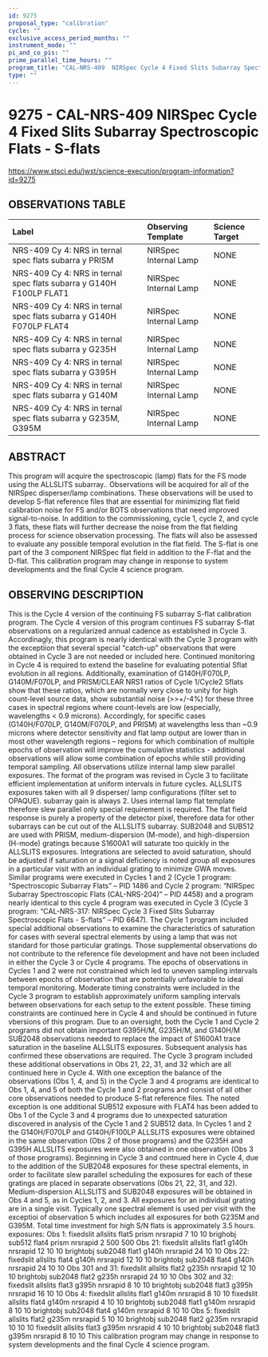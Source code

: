 ```yaml
---
id: 9275
proposal_type: "calibration"
cycle: ""
exclusive_access_period_months: ""
instrument_mode: ""
pi_and_co_pis: ""
prime_parallel_time_hours: ""
program_title: "CAL-NRS-409  NIRSpec Cycle 4 Fixed Slits Subarray Spectroscopic Flats - S-flats"
type: ""
---
```

# 9275 - CAL-NRS-409  NIRSpec Cycle 4 Fixed Slits Subarray Spectroscopic Flats - S-flats
https://www.stsci.edu/jwst/science-execution/program-information?id=9275
## OBSERVATIONS TABLE
| Label                                                                | Observing Template         | Science Target |
| :------------------------------------------------------------------- | :------------------------- | :------------- |
| NRS-409 Cy 4: NRS in ternal spec flats subarra y PRISM               | NIRSpec Internal Lamp      | NONE           |
| NRS-409 Cy 4: NRS in ternal spec flats subarra y G140H F100LP FLAT1 | NIRSpec Internal Lamp      | NONE           |
| NRS-409 Cy 4: NRS in ternal spec flats subarra y G140H F070LP FLAT4 | NIRSpec Internal Lamp      | NONE           |
| NRS-409 Cy 4: NRS in ternal spec flats subarra y G235H               | NIRSpec Internal Lamp      | NONE           |
| NRS-409 Cy 4: NRS in ternal spec flats subarra y G395H               | NIRSpec Internal Lamp      | NONE           |
| NRS-409 Cy 4: NRS in ternal spec flats subarra y G140M               | NIRSpec Internal Lamp      | NONE           |
| NRS-409 Cy 4: NRS in ternal spec flats subarra y G235M, G395M       | NIRSpec Internal Lamp      | NONE           |

## ABSTRACT

This program will acquire the spectroscopic (lamp) flats for the FS mode using the ALLSLITS subarray.. Observations will be acquired for all of the NIRSpec disperser/lamp combinations. These observations will be used to develop S-flat reference files that are essential for minimizing flat field calibration noise for FS and/or BOTS observations that need improved signal-to-noise. In addition to the commissioning, cycle 1, cycle 2, and cycle 3 flats, these flats will further decrease the noise from the flat fielding process for science observation processing. The flats will also be assessed to evaluate any possible temporal evolution in the flat field. The S-flat is one part of the 3 component NIRSpec flat field in addition to the F-flat and the D-flat.
This calibration program may change in response to system developments and the final Cycle 4 science program.

## OBSERVING DESCRIPTION

This is the Cycle 4 version of the continuing FS subarray S-flat calibration program. The Cycle 4 version of this program continues FS subarray S-flat observations on a regularized annual cadence as established in Cycle 3. Accordinagly, this program is nearly identical with the Cycle 3 program with the exceptiion that several special "catch-up" observations that were obtained in Cycle 3 are not needed or included here.
Continued monitoring in Cycle 4 is required to extend the baseline for evaluating potential Sflat evolution in all regions. Additionally, examination of G140H/F070LP, G140M/F070LP, and PRISM/CLEAR NRS1 ratios of Cycle 1/Cycle2 Sflats show that these ratios, which are normally very close to unity for high count-level source data, show substantial noise (>>+/-4%) for these three cases in spectral regions where count-levels are low (especially, wavelengths < 0.9 microns). Accordingly, for specific cases (G140H/F070LP, G140M/F070LP, and PRISM) at wavelengths less than ~0.9 microns where detector sensitivity and flat lamp output are lower than in most other wavelength regions – regions for which combination of multiple epochs of observation will improve the cumulative statistics - additional observations will allow some combination of epochs while still providing temporal sampling.
All observations utilize internal lamp slew parallel exposures. The format of the program was revised in Cycle 3 to facilitate efficient implementation at uniform intervals in future cycles.
ALLSLITS exposures taken with all 9 disperser/ lamp configurations (filter set to OPAQUE).
subarray gain is always 2.
Uses internal lamp flat template therefore slew parallel only special requirement is required.
The flat field response is purely a property of the detector pixel, therefore data for other subarrays can be cut out of the ALLSLITS subarray.
SUB2048 and SUB512 are used with PRISM, medium-dispersion (M-mode), and high-dispersion (H-mode) gratings because S1600A1 will saturate too quickly in the ALLSLITS exposures. Integrations are selected to avoid saturation, should be adjusted if saturation or a signal deficiency is noted group all exposures in a particular visit with an individual grating to minimize GWA moves.
Similar programs were executed in Cycles 1 and 2 (Cycle 1 program: “Spectroscopic Subarray Flats” – PID 1486 and Cycle 2 program: “NIRSpec Subarray Spectroscopic Flats (CAL-NRS-204)” – PID 4458) and a program nearly identical to this cycle 4 program was executed in Cycle 3 (Cycle 3 program: “CAL-NRS-317: NIRSpec Cycle 3 Fixed Slits Subarray Spectroscopic Flats - S-flats” – PID 6647). The Cycle 1 program included special additional observations to examine the characteristics of saturation for cases with several spectral elements by using a lamp that was not standard for those particular gratings. Those supplemental observations do not contribute to the reference file development and have not been included in either the Cycle 3 or Cycle 4 programs. The epochs of observations in Cycles 1 and 2 were not constrained which led to uneven sampling intervals between epochs of observation that are potentially unfavorable to ideal temporal monitoring. Moderate timing constraints were included in the Cycle 3 program to establish approximately uniform sampling intervals between observations for each setup to the extent possible. These timing constraints are continued here in Cycle 4 and should be continued in future vbersions of this program. Due to an oversight, both the Cycle 1 and Cycle 2 programs did not obtain important G395H/M, G235H/M, and G140H/M SUB2048 observations needed to replace the impact of S1600A1 trace saturation in the baseline ALLSLITS exposures. Subsequent analysis has confirmed these observations are required. The Cycle 3 program included these additional observations in Obs 21, 22, 31, and 32 which are all continued here in Cycle 4. With one exception the balance of the observations (Obs 1, 4, and 5) in the Cycle 3 and 4 programs are identical to Obs 1, 4, and 5 of both the Cycle 1 and 2 programs and consist of all other core observations needed to produce S-flat reference files. The noted exception is one additional SUB512 exposure with FLAT4 has been added to Obs 1 of the Cycle 3 and 4 programs due to unexpected saturation discovered in analysis of the Cycle 1 and 2 SUB512 data. In Cycles 1 and 2 the G140H/F070LP and G140H/F100LP ALLSLITS exposures were obtained in the same observation (Obs 2 of those programs) and the G235H and G395H ALLSLITS exposures were also obtained in one observation (Obs 3 of those programs). Beginning in Cycle 3 and contnued here in Cycle 4, due to the addition of the SUB2048 exposures for these spectral elements, in order to facilitate slew parallel scheduling the exposures for each of these gratings are placed in separate observations (Obs 21, 22, 31, and 32). Medium-dispersion ALLSLITS and SUB2048 exposures will be obtained in Obs 4 and 5, as in Cycles 1, 2, and 3.
All exposures for an individual grating are in a single visit. Typically one spectral element is used per visit with the exceptioi of observation 5 which includes all exposures for both G235M and G395M. Total time investment for high S/N flats is approximately 3.5 hours. exposures:
Obs 1:
fixedslit allslits flat5 prism nrsrapid 7 10 10
brighobj sub512 flat4 prism nrsrapid 2 500 500
Obs 21:
fixedslit allslits flat1 g140h nrsrapid 12 10 10
brightobj sub2048 flat1 g140h nrsrapid 24 10 10
Obs 22:
fixedslit allslits flat4 g140h nrsrapid 12 10 10
brightobj sub2048 flat4 g140h nrsrapid 24 10 10
Obs 301 and 31:
fixedslit allslits flat2 g235h nrsrapid 12 10 10
brightobj sub2048 flat2 g235h nrsrapid 24 10 10
Obs 302 and 32:
fixedslit allslits flat3 g395h nrsrapid 8 10 10
brightobj sub2048 flat3 g395h nrsrapid 16 10 10
Obs 4:
fixedslit allslits flat1 g140m nrsrapid 8 10 10
fixedslit allslits flat4 g140m nrsrapid 4 10 10
brightobj sub2048 flat1 g140m nrsrapid 8 10 10
brightobj sub2048 flat4 g140m nrsrapid 8 10 10
Obs 5:
fixedslit allslits flat2 g235m nrsrapid 5 10 10
brightobj sub2048 flat2 g235m nrsrapid 10 10 10
fixedslit allslits flat3 g395m nrsrapid 4 10 10
brightobj sub2048 flat3 g395m nrsrapid 8 10 10
This calibration program may change in response to system developments and the final Cycle 4 science program.